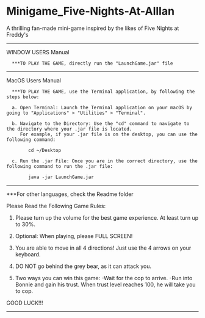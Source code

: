 # Minigame_Five-Nights-At-Alllan
A thrilling fan-made mini-game inspired by the likes of Five Nights at Freddy's


--------------------------------------------------------------------------------------------------------------------------------------------------------------------

WINDOW USERS Manual

      ***TO PLAY THE GAME, directly run the "LaunchGame.jar" file

--------------------------------------------------------------------------------------------------------------------------------------------------------------------

MacOS Users Manual

      ***TO PLAY THE GAME, use the Terminal application, by following the steps below:

      a. Open Terminal: Launch the Terminal application on your macOS by going to "Applications" > "Utilities" > "Terminal".

      b. Navigate to the Directory: Use the "cd" command to navigate to the directory where your .jar file is located. 
         For example, if your .jar file is on the desktop, you can use the following command:

            cd ~/Desktop

      c. Run the .jar File: Once you are in the correct directory, use the following command to run the .jar file:

            java -jar LaunchGame.jar

----------------------------------------------------------------------------------------------------------------------------------------------------------------------
***For other languages, check the Readme folder

Please Read the Following Game Rules:

1. Please turn up the volume for the best game experience. At least turn up to 30%.

2. Optional: When playing, please FULL SCREEN!

3. You are able to move in all 4 directions! Just use the 4 arrows on your keyboard.

4. DO NOT go behind the grey bear, as it can attack you.

5. Two ways you can win this game: 
      -Wait for the cop to arrive.
      -Run into Bonnie and gain his trust. When trust level reaches 100, he will take you to cop.

GOOD LUCK!!!

----------------------------------------------------------------------------------------------------------------------------------------------------------------------
